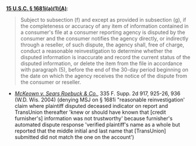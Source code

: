 [**15 U.S.C. § 1681i(a)(1)(A)**](https://www.law.cornell.edu/uscode/text/15/1681i):  
> Subject to subsection (f) and except as provided in subsection (g), if the completeness or accuracy of any item of information contained in a consumer's file at a consumer reporting agency is disputed by the consumer and the consumer notifies the agency directly, or indirectly through a reseller, of such dispute, the agency shall, free of charge, conduct a reasonable reinvestigation to determine whether the disputed information is inaccurate and record the current status of the disputed information, or delete the item from the file in accordance with paragraph (5), before the end of the 30-day period beginning on the date on which the agency receives the notice of the dispute from the consumer or reseller.
  
- [*McKeown v. Sears Roebuck & Co.*](https://www.westlaw.com/Document/I9ae946d4542611d9bf30d7fdf51b6bd4/View/FullText.html?transitionType=Default&contextData=(sc.Default)&VR=3.0&RS=cblt1.0), 335 F. Supp. 2d 917, 925-26, 936 (W.D. Wis. 2004) (denying MSJ on § 1681i "reasonable reinvestigation' claim where plaintiff disputed deceased indicator on report and TransUnion thereafter 'knew or should have known that [credit furnisher's] information was not trustworthy' because furnisher's automated dispute response 'verified plaintiff's name as a whole but reported that the middle initial and last name that [TransUnion] submitted did not match the one on the account')
